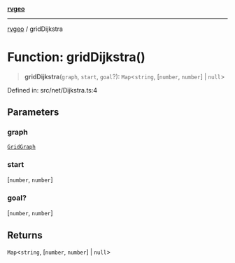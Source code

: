 [**rvgeo**](../README.md)

***

[rvgeo](../globals.md) / gridDijkstra

# Function: gridDijkstra()

> **gridDijkstra**(`graph`, `start`, `goal`?): `Map`\<`string`, \[`number`, `number`\] \| `null`\>

Defined in: src/net/Dijkstra.ts:4

## Parameters

### graph

[`GridGraph`](../interfaces/GridGraph.md)

### start

\[`number`, `number`\]

### goal?

\[`number`, `number`\]

## Returns

`Map`\<`string`, \[`number`, `number`\] \| `null`\>
